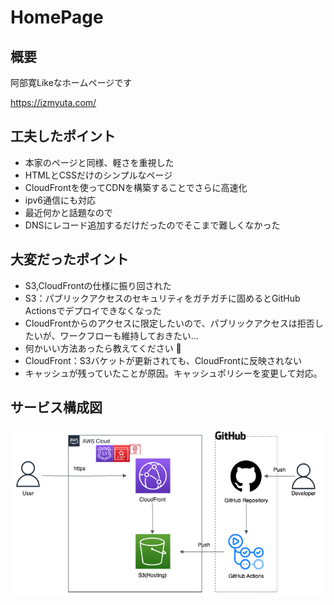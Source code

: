 # HomePage

## 概要
阿部寛Likeなホームページです

https://izmyuta.com/

## 工夫したポイント
- 本家のページと同様、軽さを重視した
 - HTMLとCSSだけのシンプルなページ
 - CloudFrontを使ってCDNを構築することでさらに高速化
- ipv6通信にも対応
 - 最近何かと話題なので
 - DNSにレコード追加するだけだったのでそこまで難しくなかった

## 大変だったポイント
- S3,CloudFrontの仕様に振り回された
 - S3：パブリックアクセスのセキュリティをガチガチに固めるとGitHub Actionsでデプロイできなくなった
  - CloudFrontからのアクセスに限定したいので、パブリックアクセスは拒否したいが、ワークフローも維持しておきたい...
  - 何かいい方法あったら教えてください 🙏
 - CloudFront：S3バケットが更新されても、CloudFrontに反映されない
  - キャッシュが残っていたことが原因。キャッシュポリシーを変更して対応。

## サービス構成図
![](aws.png)